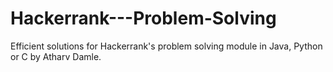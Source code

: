 # Hackerrank---Problem-Solving
Efficient solutions for Hackerrank's problem solving module in Java, Python or C by Atharv Damle.
